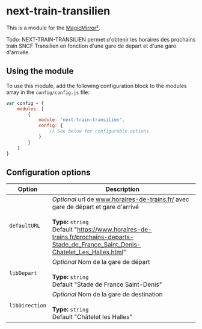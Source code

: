# next-train-transilien

This is a module for the [MagicMirror²](https://github.com/MichMich/MagicMirror/).

Todo: NEXT-TRAIN-TRANSILIEN permet d'obtenir les horaires des prochains train SNCF Transilien en fonction d'une gare de depart et d'une gare d'arrivée.


## Using the module

To use this module, add the following configuration block to the modules array in the `config/config.js` file:
```js
var config = {
    modules: [
        {
            module: 'next-train-transilien',
            config: {
                // See below for configurable options
            }
        }
    ]
}
```

## Configuration options

| Option           | Description
|----------------- |-----------
| `defaultURL`        | *Optional* url de www.horaires-de-trains.fr/ avec gare de départ et gare d'arrivé<br><br>**Type:** `string` <br>Default "https://www.horaires-de-trains.fr/prochains-departs-Stade_de_France_Saint_Denis-Chatelet_Les_Halles.html"
| `libDepart`        | *Optional* Nom de la gare de départ<br><br>**Type:** `string` <br>Default "Stade de France Saint-Denis"
| `libDirection`     | *Optional* Nom de la gare de destination<br><br>**Type:** `string` <br>Default "Châtelet les Halles"
